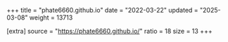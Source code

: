 +++
title = "phate6660.github.io"
date = "2022-03-22"
updated = "2025-03-08"
weight = 13713

[extra]
source = "https://phate6660.github.io/"
ratio = 18
size = 13
+++
